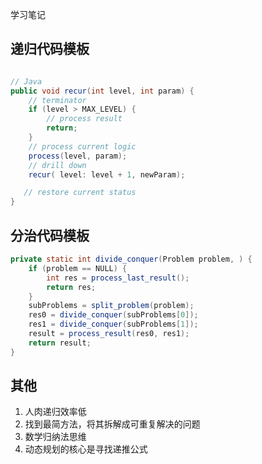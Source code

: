 学习笔记

## 递归代码模板

```java

// Java
public void recur(int level, int param) { 
    // terminator
    if (level > MAX_LEVEL) {  
        // process result  
        return;
    } 
    // process current logic 
    process(level, param);
    // drill down
    recur( level: level + 1, newParam); 

   // restore current status
}
```

## 分治代码模板

```java
private static int divide_conquer(Problem problem, ) {
    if (problem == NULL) {    
        int res = process_last_result();    
        return res;      
    }  
    subProblems = split_problem(problem);  
    res0 = divide_conquer(subProblems[0]);  
    res1 = divide_conquer(subProblems[1]);   
    result = process_result(res0, res1);    
    return result;
}

```
## 其他

1. 人肉递归效率低
2. 找到最简方法，将其拆解成可重复解决的问题
3. 数学归纳法思维
4. 动态规划的核心是寻找递推公式
